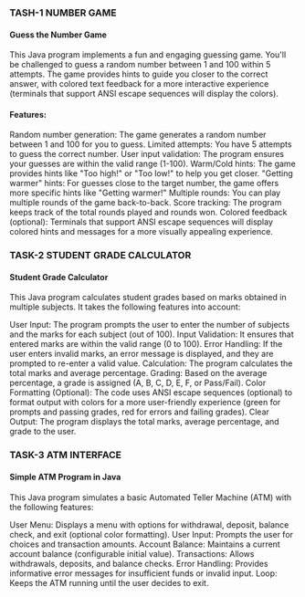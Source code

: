 

<h3> TASH-1 NUMBER GAME</h3>
<h4>Guess the Number Game</h4>

<p>This Java program implements a fun and engaging guessing game. You'll be challenged to guess a random number between 1 and 100 within 5 attempts. The game provides hints to guide you closer to the correct answer, with colored text feedback for a more interactive experience (terminals that support ANSI escape sequences will display the colors).</p>

<h4>Features:</h4>

<P>Random number generation: The game generates a random number between 1 and 100 for you to guess.
Limited attempts: You have 5 attempts to guess the correct number.
User input validation: The program ensures your guesses are within the valid range (1-100).
Warm/Cold hints: The game provides hints like "Too high!" or "Too low!" to help you get closer.
"Getting warmer" hints: For guesses close to the target number, the game offers more specific hints like "Getting warmer!"
Multiple rounds: You can play multiple rounds of the game back-to-back.
Score tracking: The program keeps track of the total rounds played and rounds won.
Colored feedback (optional): Terminals that support ANSI escape sequences will display colored hints and messages for a more visually appealing experience.</p>

<h3> TASK-2 STUDENT GRADE CALCULATOR</h3>
<h4>Student Grade Calculator</h4>

<p>This Java program calculates student grades based on marks obtained in multiple subjects. It takes the following features into account:</p>

<p>User Input: The program prompts the user to enter the number of subjects and the marks for each subject (out of 100).
Input Validation: It ensures that entered marks are within the valid range (0 to 100).
Error Handling: If the user enters invalid marks, an error message is displayed, and they are prompted to re-enter a valid value.
Calculation: The program calculates the total marks and average percentage.
Grading: Based on the average percentage, a grade is assigned (A, B, C, D, E, F, or Pass/Fail).
Color Formatting (Optional): The code uses ANSI escape sequences (optional) to format output with colors for a more user-friendly experience (green for prompts and passing grades, red for errors and failing grades).
Clear Output: The program displays the total marks, average percentage, and grade to the user.</p>

<h3> TASK-3 ATM INTERFACE</h3>
<h4>Simple ATM Program in Java</h4>

<p>This Java program simulates a basic Automated Teller Machine (ATM) with the following features:</p>

<p>User Menu: Displays a menu with options for withdrawal, deposit, balance check, and exit (optional color formatting).
User Input: Prompts the user for choices and transaction amounts.
Account Balance: Maintains a current account balance (configurable initial value).
Transactions: Allows withdrawals, deposits, and balance checks.
Error Handling: Provides informative error messages for insufficient funds or invalid input.
Loop: Keeps the ATM running until the user decides to exit.</p>